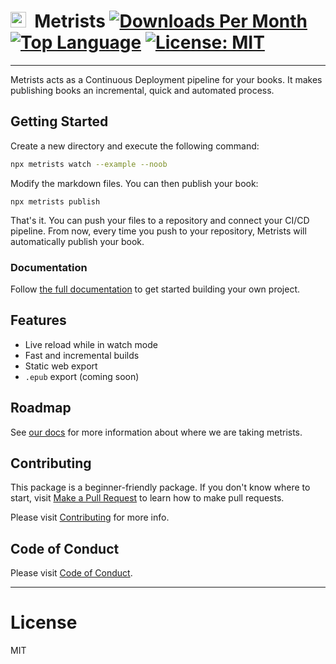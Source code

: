 # <img src="https://metrists.com/images/metrists-abstract.svg" height="25" />&nbsp;&nbsp;Metrists [![Downloads Per Month](https://img.shields.io/npm/dm/metrists)](https://www.npmjs.com/package/metrists) [![Top Language](https://img.shields.io/github/languages/top/metrists/metrists)](https://github.com/metrists/metrists/) [![License: MIT](https://img.shields.io/badge/License-MIT-blue.svg)](https://opensource.org/licenses/MIT) [![<metrists>](https://github.com/metrists/metrists/actions/workflows/test.yml/badge.svg)](https://github.com/metrists/metrists/actions/workflows/build.yml)

---

Metrists acts as a Continuous Deployment pipeline for your books. It makes publishing books an incremental, quick and automated process.

## Getting Started

Create a new directory and execute the following command:

```bash
npx metrists watch --example --noob
```

Modify the markdown files. You can then publish your book:

```
npx metrists publish
```

That's it. You can push your files to a repository and connect your CI/CD pipeline. From now, every time you push to your repository, Metrists will automatically publish your book.

### Documentation

Follow [the full documentation](https://metrists.com/docs/documentation) to get started building your own project.

## Features

- Live reload while in watch mode
- Fast and incremental builds
- Static web export
- `.epub` export (coming soon)

## Roadmap

See [our docs](https://metrists.com/docs) for more information about where we are taking metrists.

## Contributing

This package is a beginner-friendly package. If you don't know where to start, visit [Make a Pull Request](https://makeapullrequest.com/) to learn how to make pull requests.

Please visit [Contributing](CONTRIBUTING.md) for more info.

## Code of Conduct

Please visit [Code of Conduct](CODE_OF_CONDUCT.md).

---

# License

MIT
